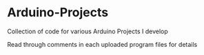 # Arduino-Projects

Collection of code for various Arduino Projects I develop

Read through comments in each uploaded program files for details
